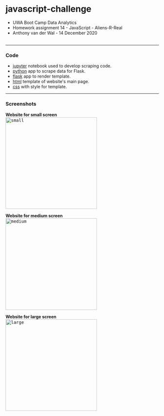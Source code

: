 # javascript-challenge
- UWA Boot Camp Data Analytics
- Homework assignment 14 - JavaScript - Aliens-R-Real
- Anthony van der Wal - 14 December 2020
<br><br>

---
### Code
- [jupyter](./MarsMissions/mars.ipynb) notebook used to develop scraping code.
- [python](./MarsMissions/scrape_mars.py) app to scrape data for Flask.
- [flask](./MarsMissions/app.py) app to render template.
- [html](./MarsMissions/templates/index.html) template of website's main page.
- [css](./MarsMissions/static/style.css) with style for template.

---
### Screenshots
**Website for small screen**  
<kbd><img style="margin-left:0px;border:0px solid blue;" 
     height='300' title="small"
     src="./MarsMissions/screenshots/MarsMissions-small.png" /></kbd>

**Website for medium screen**  
<kbd><img style="margin-left:0px;border:0px solid blue;" 
     height='300' title="medium"
     src="./MarsMissions/screenshots/MarsMissions-medium.png" /></kbd>

**Website for large screen**  
<kbd><img style="margin-left:0px;border:0px solid blue;" 
     height='300' title="large"
     src="./MarsMissions/screenshots/MarsMissions-large.png" /></kbd>


